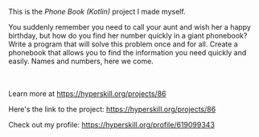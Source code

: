 This is the *Phone Book (Kotlin)* project I made myself.


<p>You suddenly remember you need to call your aunt and wish her a happy birthday, but how do you find her number quickly in a giant phonebook? Write a program that will solve this problem once and for all. Create a phonebook that allows you to find the information you need quickly and easily. Names and numbers, here we come.</p><br/><br/>Learn more at <a href="https://hyperskill.org/projects/86?utm_source=ide&utm_medium=ide&utm_campaign=ide&utm_content=project-card">https://hyperskill.org/projects/86</a>

Here's the link to the project: https://hyperskill.org/projects/86

Check out my profile: https://hyperskill.org/profile/619099343